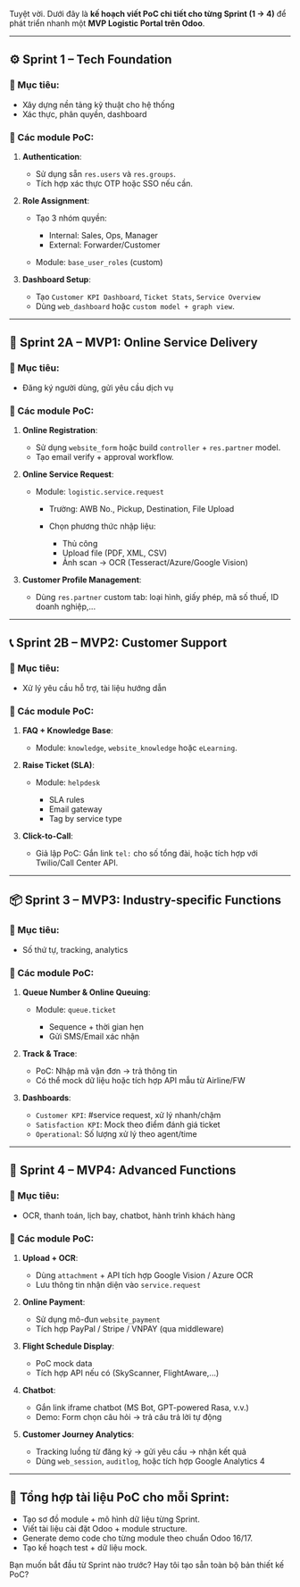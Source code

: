 Tuyệt vời. Dưới đây là **kế hoạch viết PoC chi tiết cho từng Sprint (1 → 4)** để phát triển nhanh một **MVP Logistic Portal trên Odoo**.

---

## ⚙️ **Sprint 1 – Tech Foundation**

### 🎯 Mục tiêu:

* Xây dựng nền tảng kỹ thuật cho hệ thống
* Xác thực, phân quyền, dashboard

### 🔧 Các module PoC:

1. **Authentication**:

   * Sử dụng sẵn `res.users` và `res.groups`.
   * Tích hợp xác thực OTP hoặc SSO nếu cần.

2. **Role Assignment**:

   * Tạo 3 nhóm quyền:

     * Internal: Sales, Ops, Manager
     * External: Forwarder/Customer
   * Module: `base_user_roles` (custom)

3. **Dashboard Setup**:

   * Tạo `Customer KPI Dashboard`, `Ticket Stats`, `Service Overview`
   * Dùng `web_dashboard` hoặc `custom model + graph view`.

---

## 🚀 **Sprint 2A – MVP1: Online Service Delivery**

### 🎯 Mục tiêu:

* Đăng ký người dùng, gửi yêu cầu dịch vụ

### 🔧 Các module PoC:

1. **Online Registration**:

   * Sử dụng `website_form` hoặc build `controller` + `res.partner` model.
   * Tạo email verify + approval workflow.

2. **Online Service Request**:

   * Module: `logistic.service.request`

     * Trường: AWB No., Pickup, Destination, File Upload
     * Chọn phương thức nhập liệu:

       * Thủ công
       * Upload file (PDF, XML, CSV)
       * Ảnh scan → OCR (Tesseract/Azure/Google Vision)

3. **Customer Profile Management**:

   * Dùng `res.partner` custom tab: loại hình, giấy phép, mã số thuế, ID doanh nghiệp,...

---

## 📞 **Sprint 2B – MVP2: Customer Support**

### 🎯 Mục tiêu:

* Xử lý yêu cầu hỗ trợ, tài liệu hướng dẫn

### 🔧 Các module PoC:

1. **FAQ + Knowledge Base**:

   * Module: `knowledge`, `website_knowledge` hoặc `eLearning`.

2. **Raise Ticket (SLA)**:

   * Module: `helpdesk`

     * SLA rules
     * Email gateway
     * Tag by service type

3. **Click-to-Call**:

   * Giả lập PoC: Gắn link `tel:` cho số tổng đài, hoặc tích hợp với Twilio/Call Center API.

---

## 📦 **Sprint 3 – MVP3: Industry-specific Functions**

### 🎯 Mục tiêu:

* Số thứ tự, tracking, analytics

### 🔧 Các module PoC:

1. **Queue Number & Online Queuing**:

   * Module: `queue.ticket`

     * Sequence + thời gian hẹn
     * Gửi SMS/Email xác nhận

2. **Track & Trace**:

   * PoC: Nhập mã vận đơn → trả thông tin
   * Có thể mock dữ liệu hoặc tích hợp API mẫu từ Airline/FW

3. **Dashboards**:

   * `Customer KPI`: #service request, xử lý nhanh/chậm
   * `Satisfaction KPI`: Mock theo điểm đánh giá ticket
   * `Operational`: Số lượng xử lý theo agent/time

---

## 🧠 **Sprint 4 – MVP4: Advanced Functions**

### 🎯 Mục tiêu:

* OCR, thanh toán, lịch bay, chatbot, hành trình khách hàng

### 🔧 Các module PoC:

1. **Upload + OCR**:

   * Dùng `attachment` + API tích hợp Google Vision / Azure OCR
   * Lưu thông tin nhận diện vào `service.request`

2. **Online Payment**:

   * Sử dụng mô-đun `website_payment`
   * Tích hợp PayPal / Stripe / VNPAY (qua middleware)

3. **Flight Schedule Display**:

   * PoC mock data
   * Tích hợp API nếu có (SkyScanner, FlightAware,...)

4. **Chatbot**:

   * Gắn link iframe chatbot (MS Bot, GPT-powered Rasa, v.v.)
   * Demo: Form chọn câu hỏi → trả câu trả lời tự động

5. **Customer Journey Analytics**:

   * Tracking luồng từ đăng ký → gửi yêu cầu → nhận kết quả
   * Dùng `web_session`, `auditlog`, hoặc tích hợp Google Analytics 4

---

## 📁 Tổng hợp tài liệu PoC cho mỗi Sprint:

* Tạo sơ đồ module + mô hình dữ liệu từng Sprint.
* Viết tài liệu cài đặt Odoo + module structure.
* Generate demo code cho từng module theo chuẩn Odoo 16/17.
* Tạo kế hoạch test + dữ liệu mock.

Bạn muốn bắt đầu từ Sprint nào trước? Hay tôi tạo sẵn toàn bộ bản thiết kế PoC?
